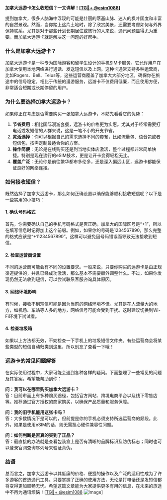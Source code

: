 **加拿大远游卡怎么收短信？一文详解！[[TG💪+ @esim1088](https://t.me/s/esim1088)]**

提到加拿大，很多人脑海中浮现的可能是壮丽的落基山脉、迷人的枫叶国度和丰富的自然景观。然而，当你踏上这片土地时，除了欣赏美景，还需要考虑如何与外界保持联系。尤其是对于那些计划长期居住或旅行的人来说，通讯问题显得尤为重要。而加拿大远游卡就是解决这一问题的好帮手。

### **什么是加拿大远游卡？**

加拿大远游卡是一种专为国际游客和留学生设计的手机SIM卡服务。它允许用户在加拿大使用本地网络进行通话、发送短信以及上网。这种卡通常支持多种运营商，比如Rogers、Bell、Telus等，这些运营商覆盖了加拿大大部分地区，确保你在旅途中的信号稳定。相比于传统的漫游服务，远游卡不仅费用低廉，而且使用方便，非常适合短期或长期停留的用户。

### **为什么要选择加拿大远游卡？**

如果你正在考虑是否需要购买一张加拿大远游卡，不妨先看看它的优势：

1. **节省费用**：相比国际漫游套餐，远游卡的价格更为实惠。尤其对于经常需要打电话或发短信的人群来说，这是一笔不小的开支节省。
2. **灵活选择**：你可以根据自己的需求选择不同的套餐，比如流量包、语音包或者短信包，按需定制最适合你的方案。
3. **操作简便**：无论是在线购买还是到当地实体店激活，整个过程都非常简单快捷。特别是现在流行的eSIM技术，更是让开卡变得轻松无比。
4. **覆盖广泛**：无论你是前往繁华都市多伦多，还是深入偏远山区，远游卡都能保证良好的网络连接。

### **如何接收短信？**

既然选择了加拿大远游卡，那么如何正确设置以确保能够顺利接收短信呢？以下是一些实用的小技巧：

#### **1. 确认号码格式**
首先，你需要确认自己的手机号码格式是否正确。加拿大的国际区号是“+1”，所以在填写信息时记得加上这个前缀。例如，如果你的号码是1234567890，那么完整的格式应该是“+11234567890”。这样可以避免因号码错误而导致无法接收到短信。

#### **2. 检查运营商设置**
不同的运营商可能会有不同的设置要求。一般来说，只要你购买的远游卡是由正规渠道提供的，并且已经成功激活，那么基本不需要额外调整什么。不过，如果你发现仍然无法收到短信，可以尝试联系客服咨询具体原因。

#### **3. 网络环境影响**
有时候，接收不到短信可能是因为当前的网络环境不佳。尤其是在人流量大的地方，如机场、车站等人多的地方，网络信号可能会受到干扰。这时建议切换到Wi-Fi环境下试试看。

#### **4. 检查垃圾箱**
如果以上方法都无效，不妨检查一下手机上的垃圾短信文件夹。有些运营商会将某些类型的短信自动归类到这里，所以别忘了查看一下哦！

### **远游卡的常见问题解答**

在实际使用过程中，大家可能会遇到各种各样的疑问。下面整理了一些常见的问题及其答案，希望能帮助到你：

**问：我可以在哪里购买加拿大远游卡？**  
答：目前市面上有多种购买途径，包括官方网站、跨境电商平台以及线下零售店等。推荐通过官方授权的商家购买，以确保产品质量和服务保障。

**问：我的旧手机能用这张卡吗？**  
答：大多数情况下是可以的，但前提是你的手机必须支持所选运营商的频段。此外，如果是使用eSIM的话，则无需担心硬件兼容性问题。

**问：如何判断是否真的买到了正品？**  
答：最直接的办法就是查看包装盒上是否有清晰的品牌标识及防伪标志；同时也可以登录官网查询序列号来验证真伪。

### **结语**

总而言之，加拿大远游卡以其低廉的价格、便捷的操作以及广泛的适用性成为了许多游客的首选通讯工具。只要掌握了正确的使用方法，无论是打电话还是发短信都将变得更加顺畅无忧。希望这篇文章能为大家提供更多有用的信息，在未来的旅途中不再为通讯烦恼！[[TG💪+ @esim1088](https://t.me/s/esim1088) ![Image](https://i.postimg.cc/4NQfJmqS/Snipaste-2025-05-13-00-14-12.png)]